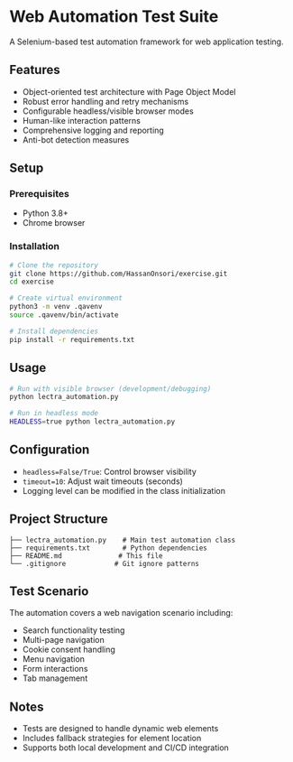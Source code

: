 # Web Automation Test Suite

A Selenium-based test automation framework for web application testing.

## Features

- Object-oriented test architecture with Page Object Model
- Robust error handling and retry mechanisms
- Configurable headless/visible browser modes
- Human-like interaction patterns
- Comprehensive logging and reporting
- Anti-bot detection measures

## Setup

### Prerequisites
- Python 3.8+
- Chrome browser

### Installation

```bash
# Clone the repository
git clone https://github.com/HassanOnsori/exercise.git
cd exercise

# Create virtual environment
python3 -m venv .qavenv
source .qavenv/bin/activate

# Install dependencies
pip install -r requirements.txt
```

## Usage

```bash
# Run with visible browser (development/debugging)
python lectra_automation.py

# Run in headless mode
HEADLESS=true python lectra_automation.py
```

## Configuration

- `headless=False/True`: Control browser visibility
- `timeout=10`: Adjust wait timeouts (seconds)
- Logging level can be modified in the class initialization

## Project Structure

```
├── lectra_automation.py    # Main test automation class
├── requirements.txt        # Python dependencies
├── README.md              # This file
└── .gitignore            # Git ignore patterns
```

## Test Scenario

The automation covers a web navigation scenario including:
- Search functionality testing
- Multi-page navigation
- Cookie consent handling
- Menu navigation
- Form interactions
- Tab management

## Notes

- Tests are designed to handle dynamic web elements
- Includes fallback strategies for element location
- Supports both local development and CI/CD integration